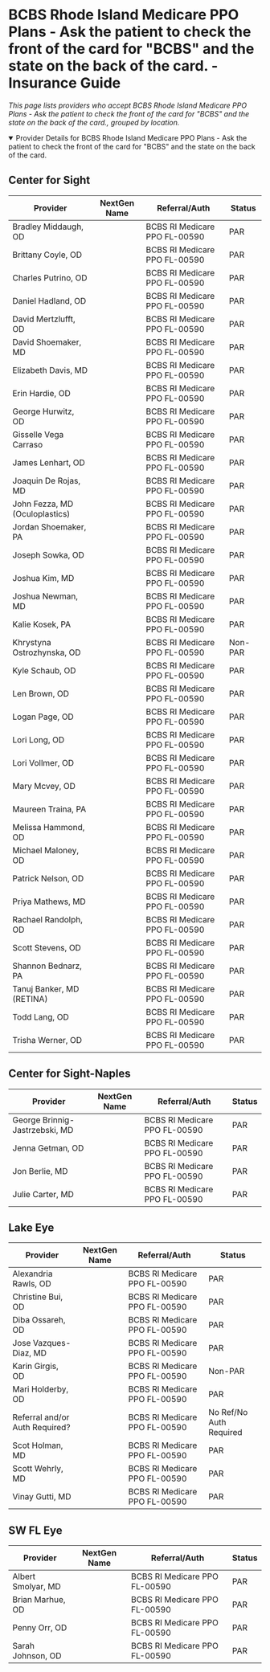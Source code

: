 # BCBS Rhode Island Medicare PPO Plans - Ask the patient to check the front of the card for "BCBS" and the state on the back of the card. - Insurance Guide

*This page lists providers who accept BCBS Rhode Island Medicare PPO Plans - Ask the patient to check the front of the card for "BCBS" and the state on the back of the card., grouped by location.*

<details open><summary>Provider Details for BCBS Rhode Island Medicare PPO Plans - Ask the patient to check the front of the card for "BCBS" and the state on the back of the card.</summary>

## Center for Sight

| Provider | NextGen Name | Referral/Auth | Status |
|----------|-------------|--------------|--------|
| Bradley Middaugh, OD |  | BCBS RI Medicare PPO FL-00590 | PAR |
| Brittany Coyle, OD |  | BCBS RI Medicare PPO FL-00590 | PAR |
| Charles Putrino, OD |  | BCBS RI Medicare PPO FL-00590 | PAR |
| Daniel Hadland, OD |  | BCBS RI Medicare PPO FL-00590 | PAR |
| David Mertzlufft, OD |  | BCBS RI Medicare PPO FL-00590 | PAR |
| David Shoemaker, MD |  | BCBS RI Medicare PPO FL-00590 | PAR |
| Elizabeth Davis, MD |  | BCBS RI Medicare PPO FL-00590 | PAR |
| Erin Hardie, OD |  | BCBS RI Medicare PPO FL-00590 | PAR |
| George Hurwitz, OD |  | BCBS RI Medicare PPO FL-00590 | PAR |
| Gisselle Vega Carraso |  | BCBS RI Medicare PPO FL-00590 | PAR |
| James Lenhart, OD |  | BCBS RI Medicare PPO FL-00590 | PAR |
| Joaquin De Rojas, MD |  | BCBS RI Medicare PPO FL-00590 | PAR |
| John Fezza, MD (Oculoplastics) |  | BCBS RI Medicare PPO FL-00590 | PAR |
| Jordan Shoemaker, PA |  | BCBS RI Medicare PPO FL-00590 | PAR |
| Joseph Sowka, OD |  | BCBS RI Medicare PPO FL-00590 | PAR |
| Joshua Kim, MD |  | BCBS RI Medicare PPO FL-00590 | PAR |
| Joshua Newman, MD |  | BCBS RI Medicare PPO FL-00590 | PAR |
| Kalie Kosek, PA |  | BCBS RI Medicare PPO FL-00590 | PAR |
| Khrystyna Ostrozhynska, OD |  | BCBS RI Medicare PPO FL-00590 | Non-PAR |
| Kyle Schaub, OD |  | BCBS RI Medicare PPO FL-00590 | PAR |
| Len Brown, OD |  | BCBS RI Medicare PPO FL-00590 | PAR |
| Logan Page, OD |  | BCBS RI Medicare PPO FL-00590 | PAR |
| Lori Long, OD |  | BCBS RI Medicare PPO FL-00590 | PAR |
| Lori Vollmer, OD |  | BCBS RI Medicare PPO FL-00590 | PAR |
| Mary Mcvey, OD |  | BCBS RI Medicare PPO FL-00590 | PAR |
| Maureen Traina, PA |  | BCBS RI Medicare PPO FL-00590 | PAR |
| Melissa Hammond, OD |  | BCBS RI Medicare PPO FL-00590 | PAR |
| Michael Maloney, OD |  | BCBS RI Medicare PPO FL-00590 | PAR |
| Patrick Nelson, OD |  | BCBS RI Medicare PPO FL-00590 | PAR |
| Priya Mathews, MD |  | BCBS RI Medicare PPO FL-00590 | PAR |
| Rachael Randolph, OD |  | BCBS RI Medicare PPO FL-00590 | PAR |
| Scott Stevens, OD |  | BCBS RI Medicare PPO FL-00590 | PAR |
| Shannon Bednarz, PA |  | BCBS RI Medicare PPO FL-00590 | PAR |
| Tanuj Banker, MD (RETINA) |  | BCBS RI Medicare PPO FL-00590 | PAR |
| Todd Lang, OD |  | BCBS RI Medicare PPO FL-00590 | PAR |
| Trisha Werner, OD |  | BCBS RI Medicare PPO FL-00590 | PAR |

## Center for Sight-Naples

| Provider | NextGen Name | Referral/Auth | Status |
|----------|-------------|--------------|--------|
| George Brinnig-Jastrzebski, MD |  | BCBS RI Medicare PPO FL-00590 | PAR |
| Jenna Getman, OD |  | BCBS RI Medicare PPO FL-00590 | PAR |
| Jon Berlie, MD |  | BCBS RI Medicare PPO FL-00590 | PAR |
| Julie Carter, MD |  | BCBS RI Medicare PPO FL-00590 | PAR |

## Lake Eye 

| Provider | NextGen Name | Referral/Auth | Status |
|----------|-------------|--------------|--------|
| Alexandria Rawls, OD |  | BCBS RI Medicare PPO FL-00590 | PAR |
| Christine Bui, OD |  | BCBS RI Medicare PPO FL-00590 | PAR |
| Diba Ossareh, OD |  | BCBS RI Medicare PPO FL-00590 | PAR |
| Jose Vazques-Diaz, MD |  | BCBS RI Medicare PPO FL-00590 | PAR |
| Karin Girgis, OD |  | BCBS RI Medicare PPO FL-00590 | Non-PAR |
| Mari Holderby, OD |  | BCBS RI Medicare PPO FL-00590 | PAR |
| Referral and/or Auth Required? |  | BCBS RI Medicare PPO FL-00590 | No Ref/No Auth Required |
| Scot Holman, MD |  | BCBS RI Medicare PPO FL-00590 | PAR |
| Scott Wehrly, MD |  | BCBS RI Medicare PPO FL-00590 | PAR |
| Vinay Gutti, MD |  | BCBS RI Medicare PPO FL-00590 | PAR |

## SW FL Eye

| Provider | NextGen Name | Referral/Auth | Status |
|----------|-------------|--------------|--------|
| Albert Smolyar, MD |  | BCBS RI Medicare PPO FL-00590 | PAR |
| Brian Marhue, OD |  | BCBS RI Medicare PPO FL-00590 | PAR |
| Penny Orr, OD |  | BCBS RI Medicare PPO FL-00590 | PAR |
| Sarah Johnson, OD |  | BCBS RI Medicare PPO FL-00590 | PAR |

</details>

